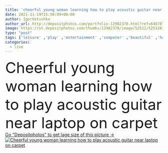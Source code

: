 ```yaml
---
title: 'cheerful young woman learning how to play acoustic guitar near laptop on carpet'
date: 2021-11-19T15:58:09+00:00
author: IgorVetushko
author_url: http://depositphotos.com/portfolio-12982378.html?ref=64678756
image: https://st.depositphotos.com/thumbs/12982378/image/52512/525128134/api_thumb_450.jpg?forcejpeg=true
type: "post"
tags: ['leisure' ,'play' ,'entertainment' ,'computer' ,'beautiful' ,'happy' ,'young' ,'smiling' ,'cheerful' ,'caucasian' ,'orange' ,'hobby' ,'brunette' ,'technology' ,'carpet' ,'emotion' ,'home' ,'woman' ,'device' ,'sound' ,'laptop' ,'internet' ,'music' ,'perform' ,'joyful' ,'indoors' ,'learn' ,'melody' ,'online' ,'study' ,'attractive' ,'casual' ,'lesson' ,'positive' ,'pleased' ,'gadget' ,'sofa' ,'couch' ,'cardigan' ,'tattooed' ,'copy space' ,'one person' ,'Living Room' ,'musical instrument' ,'acoustic guitar' ]
categories: 
  - live
---
```

<div aling="center">
            <font size="60"> Cheerful young woman learning how to play acoustic guitar near laptop on carpet</font>   
</div>
<div>
    <a href='https://depositphotos.com/525128134/stock-photo-cheerful-young-woman-learning-how.html?ref=64678756' target=_blank > Go "Depositphotos" to get lage size of this picture ->
        <img href='https://depositphotos.com/525128134/stock-photo-cheerful-young-woman-learning-how.html?ref=64678756' src='https://st.depositphotos.com/12982378/52512/i/950/depositphotos_525128134-stock-photo-cheerful-young-woman-learning-how.jpg?forcejpeg=true' alt='Cheerful young woman learning how to play acoustic guitar near laptop on carpet' >
    </a>
</div>
